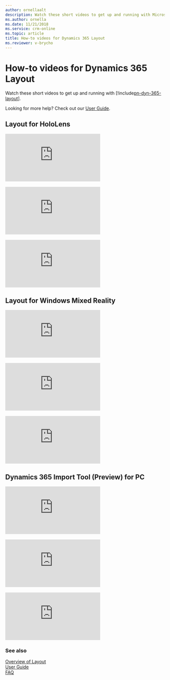```yaml
---
author: ornellaalt
description: Watch these short videos to get up and running with Microsoft Dynamics 365 Layout
ms.author: ornella
ms.date: 11/21/2018
ms.service: crm-online
ms.topic: article
title: How-to videos for Dynamics 365 Layout
ms.reviewer: v-brycho
---
```


# How-to videos for Dynamics 365 Layout

Watch these short videos to get up and running with [!include[pn-dyn-365-layout](../includes/pn-dyn-365-layout.md)].

Looking for more help? Check out our [User Guide](user-guide.md).

## Layout for HoloLens

<div class="embeddedvideo"><iframe src="https://www.microsoft.com/en-us/videoplayer/embed/RE2EWQP" frameborder="0" allowfullscreen=""></iframe></div>
</br>
<div class="embeddedvideo"><iframe src="https://www.microsoft.com/en-us/videoplayer/embed/RE2EK2u" frameborder="0" allowfullscreen=""></iframe></div>
</br>
<div class="embeddedvideo"><iframe src="https://www.microsoft.com/en-us/videoplayer/embed/RE2EZt5" frameborder="0" allowfullscreen=""></iframe></div>

## Layout for Windows Mixed Reality

<div class="embeddedvideo"><iframe src="https://www.microsoft.com/en-us/videoplayer/embed/RE2EOUG" frameborder="0" allowfullscreen=""></iframe></div>
</br>
<div class="embeddedvideo"><iframe src="https://www.microsoft.com/en-us/videoplayer/embed/RE2EK2x" frameborder="0" allowfullscreen=""></iframe></div>
</br>
<div class="embeddedvideo"><iframe src="https://www.microsoft.com/en-us/videoplayer/embed/RE2EK2w" frameborder="0" allowfullscreen=""></iframe></div>

## Dynamics 365 Import Tool (Preview) for PC

<div class="embeddedvideo"><iframe src="https://www.microsoft.com/en-us/videoplayer/embed/RE2EZt4" frameborder="0" allowfullscreen=""></iframe></div>
</br>
<div class="embeddedvideo"><iframe src="https://www.microsoft.com/en-us/videoplayer/embed/RE2EWQO" frameborder="0" allowfullscreen=""></iframe></div>
</br>
<div class="embeddedvideo"><iframe src="https://www.microsoft.com/en-us/videoplayer/embed/RE2EK2v" frameborder="0" allowfullscreen=""></iframe></div>

### See also
[Overview of Layout](index.md)<br/>
[User Guide](user-guide.md)<br/>
[FAQ](faq.md)<br/>
